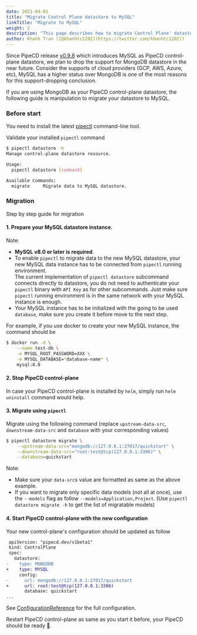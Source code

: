 ```yaml
---
date: 2021-04-01
title: "Migrate Control Plane datastore to MySQL"
linkTitle: "Migrate to MySQL"
weight: 2
description: "This page describes how to migrate Control Plane' datastore to MySQL."
author: Khanh Tran ([@khanhtc1202](https://twitter.com/khanhtc1202))
---
```


Since PipeCD release [v0.9.8](/blog/2021/03/25/release-v0.9.8) which introduces MySQL as PipeCD control-plane datastore, we plan to drop the support for MongoDB datastore in the near future.
Consider the supports of cloud providers (GCP, AWS, Azure, etc), MySQL has a higher status over MongoDB is one of the most reasons for this support-dropping conclusion.

If you are using MongoDB as your PipeCD control-plane datastore, the following guide is manipulation to migrate your datastore to MySQL.

### Before start

You need to install the latest [pipectl](/docs/user-guide/command-line-tool/#installation) command-line tool.

Validate your installed `pipectl` command

```bash
$ pipectl datastore -h
Manage control-plane datastore resource.

Usage:
  pipectl datastore [command]

Available Commands:
  migrate     Migrate data to MySQL datastore.
```

### Migration

Step by step guide for migration

#### 1. Prepare your MySQL datastore instance.

Note:
- __MySQL v8.0 or later is required__.
- To enable `pipectl` to migrate data to the new MySQL datastore, your new MySQL data instance has to be connected from `pipectl` running environment.\
The current implementation of `pipectl datastore` subcommand connects directly to datastore, you do not need to authenticate your `pipectl` binary with `API Key` as for other subcommands. Just make sure `pipectl` running environment is in the same network with your MySQL instance is enough.
- Your MySQL instance has to be initialized with the going to be used `database`, make sure you create it before move to the next step.

For example, if you use docker to create your new MySQL instance, the command should be
```bash
$ docker run -d \
    --name test-db \
    -e MYSQL_ROOT_PASSWORD=XXX \
    -e MYSQL_DATABASE=*database-name* \
    mysql:8.0
```

#### 2. Stop PipeCD control-plane

In case your PipeCD control-plane is installed by `helm`, simply run `helm uninstall` command would help.

#### 3. Migrate using `pipectl`

Migrate using the following command (replace `upstream-data-src`, `downstream-data-src` and `database` with your corresponding values)

```bash
$ pipectl datastore migrate \
    --upstream-data-src="mongodb://127.0.0.1:27017/quickstart" \
    --downstream-data-src="root:test@tcp(127.0.0.1:3306)" \
    --database=quickstart
```

Note:
- Make sure your `data-src`s value are formatted as same as the above example.
- If you want to migrate only specific data models (not all at once), use the `--models` flag as follow `--models=Application,Project`. (Use `pipectl datastore migrate -h` to get the list of migratable models)

#### 4. Start PipeCD control-plane with the new configuration

Your new control-plane's configuration should be updated as follow

```diff
 apiVersion: "pipecd.dev/v1beta1"
 kind: ControlPlane
 spec:
   datastore:
-    type: MONGODB
+    type: MYSQL
     config:
-      url: mongodb://127.0.0.1:27017/quickstart
+      url: root:test@tcp(127.0.0.1:3306)
       database: quickstart
...
```
See [ConfigurationReference](/docs/operator-manual/control-plane/configuration-reference/) for the full configuration.

Restart PipeCD control-plane as same as you start it before, your PipeCD should be ready 🚀.
